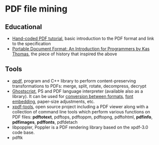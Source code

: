 # PDF file mining
## Educational
- [Hand-coded PDF tutorial](https://brendanzagaeski.appspot.com/0005.html), basic introduction to the PDF format and link to the specification
- [Portable Document Format: An Introduction for Programmers
by Kas Thomas](http://preserve.mactech.com/articles/mactech/Vol.15/15.09/PDFIntro/index.html), the piece of history that inspired the above

## Tools
- [qpdf](http://qpdf.sourceforge.net/), program and C++ library to perform content-preserving transformations to PDFs: merge, split, rotate, decompress, decrypt
- [Ghostscript](https://www.ghostscript.com/), PS and PDF language interpreter (available also as a library). It can be used for [conversion between formats](https://www.ghostscript.com/doc/current/Use.htm#Output_device), [font embedding](https://www.karlrupp.net/2016/01/embed-all-fonts-in-pdfs-latex-pdflatex/), paper-size adjustments, etc. 
- [xpdf-tools](https://www.xpdfreader.com/), open source project including a PDF viewer along with a collection of command line tools which perform various functions on PDF files: **pdftotext**, pdftops, pdftoppm, pdftopng, pdftohtml, **pdfinfo**, **pdfimages**, **pdffonts**, pdfdetach
- libpoppler, Poppler is a PDF rendering library based on the xpdf-3.0 code base.
- pdftk
